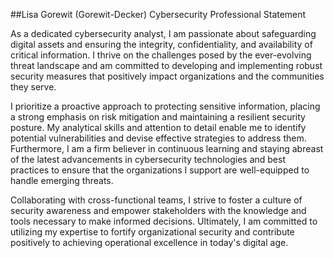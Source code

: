 ##Lisa Gorewit (Gorewit-Decker) Cybersecurity Professional Statement

As a dedicated cybersecurity analyst, I am passionate about safeguarding digital assets and ensuring the integrity, confidentiality, and availability of critical information. I thrive on the challenges posed by the ever-evolving threat landscape and am committed to developing and implementing robust security measures that positively impact organizations and the communities they serve. 

I prioritize a proactive approach to protecting sensitive information, placing a strong emphasis on risk mitigation and maintaining a resilient security posture. My analytical skills and attention to detail enable me to identify potential vulnerabilities and devise effective strategies to address them. Furthermore, I am a firm believer in continuous learning and staying abreast of the latest advancements in cybersecurity technologies and best practices to ensure that the organizations I support are well-equipped to handle emerging threats.

Collaborating with cross-functional teams, I strive to foster a culture of security awareness and empower stakeholders with the knowledge and tools necessary to make informed decisions. Ultimately, I am committed to utilizing my expertise to fortify organizational security and contribute positively to achieving operational excellence in today's digital age.
